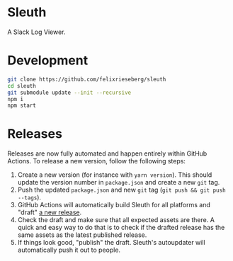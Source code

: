 # Sleuth

A Slack Log Viewer.

# Development

```sh
git clone https://github.com/felixrieseberg/sleuth
cd sleuth
git submodule update --init --recursive
npm i
npm start
```

# Releases

Releases are now fully automated and happen entirely within GitHub Actions.
To release a new version, follow the following steps:

1) Create a new version (for instance with `yarn version`). This should
   update the version number in `package.json` and create a new `git` tag.
2) Push the updated `package.json` and new `git` tag (`git push && git push --tags`).
3) GitHub Actions will automatically build Sleuth for all platforms and "draft"
   [a new release](https://github.com/felixrieseberg/sleuth/releases).
4) Check the draft and make sure that all expected assets are there. A quick and
   easy way to do that is to check if the drafted release has the same assets
   as the latest published release.
5) If things look good, "publish" the draft. Sleuth's autoupdater will automatically
   push it out to people.


